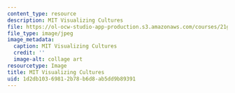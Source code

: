 ```yaml
---
content_type: resource
description: MIT Visualizing Cultures
file: https://ol-ocw-studio-app-production.s3.amazonaws.com/courses/21g-027-asia-in-the-modern-world-images-representations-fall-2016/1d2db10369812b78b6d8ab5dd9b89391_vis_cul.jpg
file_type: image/jpeg
image_metadata:
  caption: MIT Visualizing Cultures
  credit: ''
  image-alt: collage art
resourcetype: Image
title: MIT Visualizing Cultures
uid: 1d2db103-6981-2b78-b6d8-ab5dd9b89391
---
```

